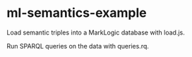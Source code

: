 # ml-semantics-example

Load semantic triples into a MarkLogic database with load.js.

Run SPARQL queries on the data with queries.rq.
